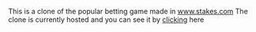 This is a clone of the popular betting game made in www.stakes.com
The clone is currently hosted and you can see it by [clicking]([url](https://harshprajapati1.github.io/Mines-Clone.github.io/)) here
